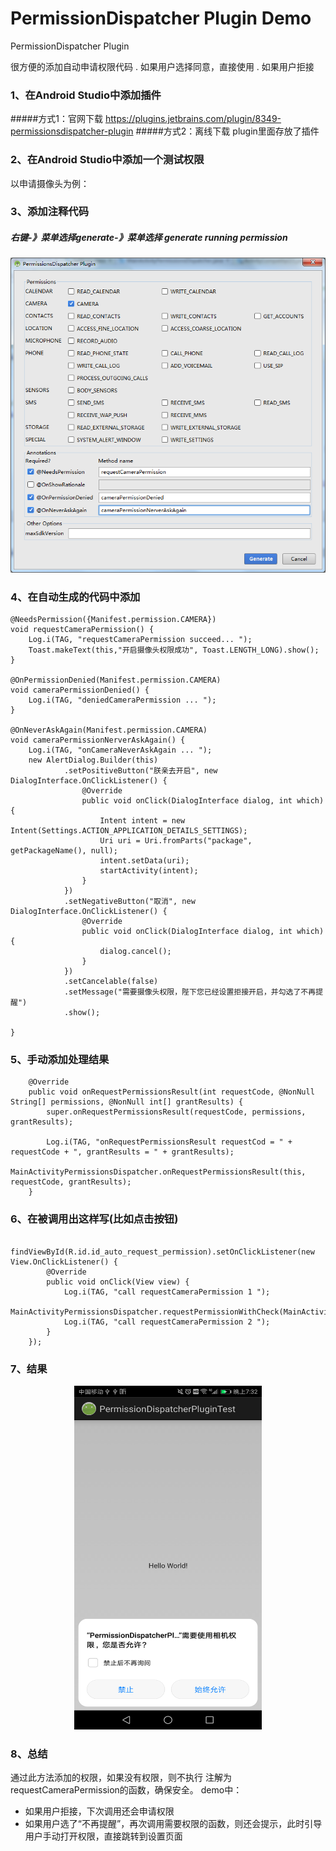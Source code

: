 # PermissionDispatcher Plugin Demo
PermissionDispatcher Plugin

很方便的添加自动申请权限代码
. 如果用户选择同意，直接使用
. 如果用户拒接
### 1、在Android Studio中添加插件
#####方式1：官网下载
https://plugins.jetbrains.com/plugin/8349-permissionsdispatcher-plugin
#####方式2：离线下载
plugin里面存放了插件

### 2、在Android Studio中添加一个测试权限
以申请摄像头为例：<br>
<uses-permission android:name="android.permission.CAMERA"/>

### 3、添加注释代码
##### 右键-》菜单选择generate-》菜单选择 generate running permission
![avatar](./app/plugin/capture.png)
### 4、在自动生成的代码中添加

    @NeedsPermission({Manifest.permission.CAMERA})
    void requestCameraPermission() {
        Log.i(TAG, "requestCameraPermission succeed... ");
        Toast.makeText(this,"开启摄像头权限成功", Toast.LENGTH_LONG).show();
    }

    @OnPermissionDenied(Manifest.permission.CAMERA)
    void cameraPermissionDenied() {
        Log.i(TAG, "deniedCameraPermission ... ");
    }

    @OnNeverAskAgain(Manifest.permission.CAMERA)
    void cameraPermissionNerverAskAgain() {
        Log.i(TAG, "onCameraNeverAskAgain ... ");
        new AlertDialog.Builder(this)
                .setPositiveButton("朕亲去开启", new DialogInterface.OnClickListener() {
                    @Override
                    public void onClick(DialogInterface dialog, int which) {
                        Intent intent = new Intent(Settings.ACTION_APPLICATION_DETAILS_SETTINGS);
                        Uri uri = Uri.fromParts("package", getPackageName(), null);
                        intent.setData(uri);
                        startActivity(intent);
                    }
                })
                .setNegativeButton("取消", new DialogInterface.OnClickListener() {
                    @Override
                    public void onClick(DialogInterface dialog, int which) {
                        dialog.cancel();
                    }
                })
                .setCancelable(false)
                .setMessage("需要摄像头权限，陛下您已经设置拒接开启，并勾选了不再提醒")
                .show();

    }
### 5、手动添加处理结果
        @Override
        public void onRequestPermissionsResult(int requestCode, @NonNull String[] permissions, @NonNull int[] grantResults) {
            super.onRequestPermissionsResult(requestCode, permissions, grantResults);
    
            Log.i(TAG, "onRequestPermissionsResult requestCod = " + requestCode + ", grantResults = " + grantResults);
            MainActivityPermissionsDispatcher.onRequestPermissionsResult(this, requestCode, grantResults);
        }
### 6、在被调用出这样写(比如点击按钮)
        findViewById(R.id.id_auto_request_permission).setOnClickListener(new View.OnClickListener() {
            @Override
            public void onClick(View view) {
                Log.i(TAG, "call requestCameraPermission 1 ");
                MainActivityPermissionsDispatcher.requestPermissionWithCheck(MainActivity.this);
                Log.i(TAG, "call requestCameraPermission 2 ");
            }
        });
        
### 7、结果
<center>
<img src="./app/plugin/request_permission_result_1.png" width="300" height="550" /><br>
</center>

### 8、总结
通过此方法添加的权限，如果没有权限，则不执行 注解为requestCameraPermission的函数，确保安全。
demo中：
- 如果用户拒接，下次调用还会申请权限
- 如果用户选了“不再提醒”，再次调用需要权限的函数，则还会提示，此时引导用户手动打开权限，直接跳转到设置页面